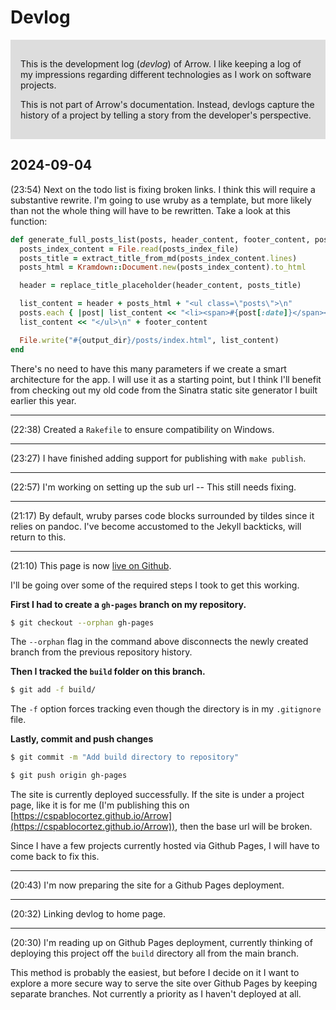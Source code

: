 # Devlog

<div style="background: #ddd; padding: 1rem">

  <p>This is the development log (<em>devlog</em>) of Arrow. 
  I like keeping a log of my impressions 
  regarding different technologies as I work on software projects.</p>

  <p>This is not part of Arrow's documentation. Instead, devlogs capture 
  the history of a project by telling a story from the developer's perspective.</p>
</div>


## 2024-09-04

(23:54) Next on the todo list is fixing broken links. I think this will require a substantive 
rewrite. I'm going to use wruby as a template, but more likely than not the whole thing will
have to be rewritten. Take a look at this function:

~~~ruby
def generate_full_posts_list(posts, header_content, footer_content, posts_index_file, output_dir, posts_dir)
  posts_index_content = File.read(posts_index_file)
  posts_title = extract_title_from_md(posts_index_content.lines)
  posts_html = Kramdown::Document.new(posts_index_content).to_html

  header = replace_title_placeholder(header_content, posts_title)

  list_content = header + posts_html + "<ul class=\"posts\">\n"
  posts.each { |post| list_content << "<li><span>#{post[:date]}</span><a href='/#{posts_dir}/#{post[:link]}'>#{post[:title]}</a></li>\n" }
  list_content << "</ul>\n" + footer_content

  File.write("#{output_dir}/posts/index.html", list_content)
end
~~~

There's no need to have this many parameters if we create a smart architecture for 
the app. I will use it as a starting point, but I think I'll benefit from checking
out my old code from the Sinatra static site generator I built earlier this year.

---

(22:38) Created a `Rakefile` to ensure compatibility on Windows.

---

(23:27) I have finished adding support for publishing with `make publish`.

---

(22:57) I'm working on setting up the sub url -- This still needs fixing.

---

(21:17) By default, wruby parses code blocks surrounded by tildes 
since it relies on pandoc. I've become accustomed to the Jekyll
backticks, will return to this.

---

(21:10) This page is now [live on Github](https://cspablocortez.github.io/Arrow/devlog).

I'll be going over some of the required steps I took to get this working.

**First I had to create a `gh-pages` branch on my repository.**

~~~sh
$ git checkout --orphan gh-pages
~~~

The `--orphan` flag in the command above disconnects the newly created branch
from the previous repository history.

**Then I tracked the `build` folder on this branch.**

~~~sh
$ git add -f build/
~~~

The `-f` option forces tracking even though the directory is in my `.gitignore` file.


**Lastly, commit and push changes**

~~~sh
$ git commit -m "Add build directory to repository"
~~~

~~~sh
$ git push origin gh-pages
~~~

The site is currently deployed successfully. If the site is under a 
project page, like it is for me (I'm publishing this 
on [https://cspablocortez.github.io/Arrow](https://cspablocortez.github.io/Arrow)), then the base url will be broken.

Since I have a few projects currently hosted via Github Pages,
I will have to come back to fix this.

--- 

(20:43) I'm now preparing the site for a Github Pages deployment.

--- 

(20:32) Linking devlog to home page.

---

(20:30) I'm reading up on Github Pages deployment, currently 
thinking of deploying
this project off the `build` directory all from the main branch. 

This method is probably the easiest, but before I decide on it
I want to explore a more
secure way to serve the site over Github Pages by keeping 
separate branches. Not currently a priority as I haven't deployed at all.

